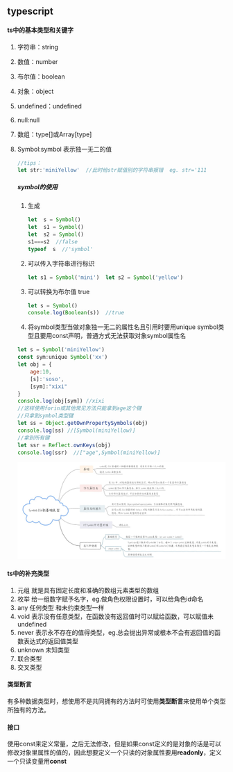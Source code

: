 ## typescript



#### ts中的基本类型和关键字

1. 字符串：string

2. 数值：number

3. 布尔值：boolean

4. 对象：object

5. undefined：undefined

6. null:null

7. 数组：type[]或Array[type]

8. Symbol:symbol   表示独一无二的值

   ```typescript
   //tips：
   let str:'miniYellow'  //此时给str赋值别的字符串报错  eg. str='111
   ```

      

   ##### symbol的使用

   1. 生成 

      ```javascript
      let  s = Symbol() 
      let  s1 = Symbol()  
      let  s2 = Symbol()  
      s1===s2  //false
      typeof  s  //'symbol'
      ```
   
      
   
   2. 可以传入字符串进行标识  
   
      ```javascript
      let s1 = Symbol('mini')  let s2 = Symbol('yellow')
      ```
   
   3. 可以转换为布尔值  true
   
      ```javascript
      let s = Symbol()
      console.log(Boolean(s))  //true
      ```
   
   4. 将symbol类型当做对象独一无二的属性名且引用时要用unique symbol类型且要用const声明，普通方式无法获取对象symbol属性名
   
   ```javascript
   let s = Symbol('miniYellow')
   const sym:unique Symbol('xx')
   let obj = {
       age:10,
       [s]:'soso',
       [sym]:"xixi"
   }
   console.log(obj[sym]) //xixi
   //这样使用forin或其他常见方法只能拿到age这个键
   //只拿到symbol类型键
   let ss = Object.getOwnPropertySymbols(obj)
   console.log(ss) //[Symbol(miniYellow)]
   //拿到所有键
   let ssr = Reflect.ownKeys(obj)
   console.log(ssr)  //["age",Symbol(miniYellow)]
   ```
   
   ![symbol](../img/symbol.jpg)
   
   

#### ts中的补充类型

1. 元组      就是具有固定长度和准确的数组元素类型的数组
2. 枚举    给一组数字赋予名字，eg.做角色权限设置时，可以给角色id命名
3. any     任何类型 和未约束类型一样
4. void    表示没有任意类型，在函数没有返回值时可以赋给函数，可以赋值未undefined
5. never  表示永不存在的值得类型，eg.总会抛出异常或根本不会有返回值的函数表达式的返回值类型
6. unknown  未知类型
7. 联合类型
8. 交叉类型





#### 类型断言

有多种数据类型时，想使用不是共同拥有的方法时可使用**类型断言**来使用单个类型所独有的方法。





####  接口

使用const来定义常量，之后无法修改，但是如果const定义的是对象的话是可以修改对象里属性的值的，因此想要定义一个只读的对象属性要用**readonly**，定义一个只读变量用**const**  

